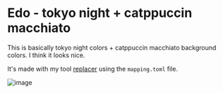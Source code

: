 # Edo - tokyo night + catppuccin macchiato

This is basically tokyo night colors + catppuccin macchiato background colors. I think it looks nice.

It's made with my tool [replacer](https://github.com/tnixc/replacer) using the `mapping.toml` file.

![image](https://github.com/user-attachments/assets/75cc8720-48d6-4f8e-8fd1-b631f042e242)


